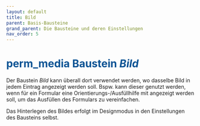 ```yaml
---
layout: default
title: Bild
parent: Basis-Bausteine
grand_parent: Die Bausteine und deren Einstellungen
nav_order: 5
---
```


# <span style="color:#0b5394"><span class="material-icons">perm_media</span> **Baustein _Bild_**</span>

Der Baustein _Bild_ kann überall dort verwendet werden, wo dasselbe Bild in jedem Eintrag angezeigt werden soll.
Bspw. kann dieser genutzt werden, wenn für ein Formular eine Orientierungs-/Ausfüllhilfe mit angezeigt werden soll, um das Ausfüllen
des Formulars zu vereinfachen.

Das Hinterlegen des Bildes erfolgt im Designmodus in den
Einstellungen des Bausteins selbst.
